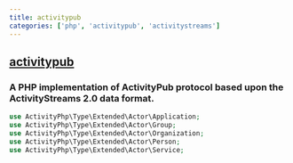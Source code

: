 ```yaml
---
title: activitypub
categories: ['php', 'activitypub', 'activitystreams']
---
```

## [activitypub](https://github.com/landrok/activitypub)

### A PHP implementation of ActivityPub protocol based upon the ActivityStreams 2.0 data format.


```php
use ActivityPhp\Type\Extended\Actor\Application;
use ActivityPhp\Type\Extended\Actor\Group;
use ActivityPhp\Type\Extended\Actor\Organization;
use ActivityPhp\Type\Extended\Actor\Person;
use ActivityPhp\Type\Extended\Actor\Service;
```
